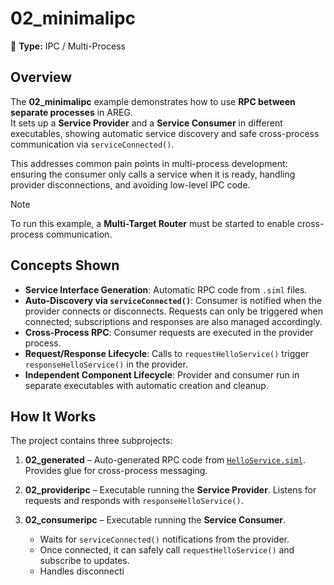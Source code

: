﻿# 02_minimalipc

🚀 **Type:** IPC / Multi-Process

## Overview
The **02_minimalipc** example demonstrates how to use **RPC between separate processes** in AREG.  
It sets up a **Service Provider** and a **Service Consumer** in different executables, showing automatic service discovery and safe cross-process communication via `serviceConnected()`.

This addresses common pain points in multi-process development: ensuring the consumer only calls a service when it is ready, handling provider disconnections, and avoiding low-level IPC code.

> [!NOTE]
> To run this example, a **Multi-Target Router** must be started to enable cross-process communication.

## Concepts Shown
- **Service Interface Generation**: Automatic RPC code from `.siml` files.  
- **Auto-Discovery via `serviceConnected()`**: Consumer is notified when the provider connects or disconnects. Requests can only be triggered when connected; subscriptions and responses are also managed accordingly.  
- **Cross-Process RPC**: Consumer requests are executed in the provider process.  
- **Request/Response Lifecycle**: Calls to `requestHelloService()` trigger `responseHelloService()` in the provider.  
- **Independent Component Lifecycle**: Provider and consumer run in separate executables with automatic creation and cleanup.

## How It Works
The project contains three subprojects:  

1. **02_generated** – Auto-generated RPC code from [`HelloService.siml`](./services/HelloService.siml). Provides glue for cross-process messaging.  

2. **02_provideripc** – Executable running the **Service Provider**. Listens for requests and responds with `responseHelloService()`.  

3. **02_consumeripc** – Executable running the **Service Consumer**.  
   - Waits for `serviceConnected()` notifications from the provider.  
   - Once connected, it can safely call `requestHelloService()` and subscribe to updates.  
   - Handles disconnecti
